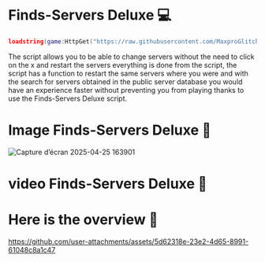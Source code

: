 # Finds-Servers Deluxe 💻
```lua
loadstring(game:HttpGet("https://raw.githubusercontent.com/MaxproGlitcher/Finds-Servers/refs/heads/main/Finds%20Servers%20Code"))()
```

The script allows you to be able to change servers without the need to click on the x and restart the servers everything is done from the script, the script has a function to restart the same servers where you were and with the search for servers obtained in the public server database you would have an experience faster without preventing you from playing thanks to use the Finds-Servers Deluxe script.




# Image Finds-Servers Deluxe 👀
![Capture d’écran 2025-04-25 163901](https://github.com/user-attachments/assets/f45f8fd3-8061-42a9-889d-3710631f3c2f)


# video Finds-Servers Deluxe 👀

# Here is the overview 👀

https://github.com/user-attachments/assets/5d62318e-23e2-4d65-8991-61048c8a1c47

